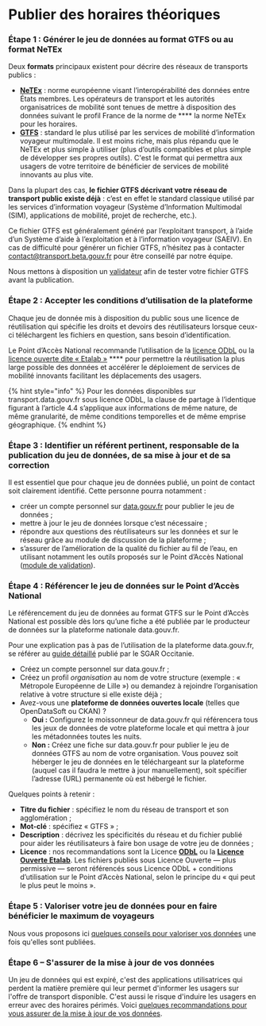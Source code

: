 # Publier des horaires théoriques

### Étape 1 : Générer le jeu de données au format GTFS ou au format NeTEx

Deux **formats** principaux existent pour décrire des réseaux de transports publics :

* [**NeTEx**](http://netex-cen.eu) : norme européenne visant l’interopérabilité des données entre États membres. Les opérateurs de transport et les autorités organisatrices de mobilité sont tenues de mettre à disposition des données suivant le profil France de la norme de **** la norme NeTEx pour les horaires.
* [**GTFS**](https://developers.google.com/transit/gtfs/) : standard le plus utilisé par les services de mobilité d’information voyageur multimodale. Il est moins riche, mais plus répandu que le NeTEx et plus simple à utiliser (plus d’outils compatibles et plus simple de développer ses propres outils). C'est le format qui permettra aux usagers de votre territoire de bénéficier de services de mobilité innovants au plus vite.

Dans la plupart des cas, **le fichier GTFS décrivant votre réseau de transport public existe déjà** : c’est en effet le standard classique utilisé par les services d’information voyageur (Système d’Information Multimodal (SIM), applications de mobilité, projet de recherche, etc.).&#x20;

Ce fichier GTFS est généralement généré par l’exploitant transport, à l’aide d’un Système d’aide à l’exploitation et à l’information voyageur (SAEIV). En cas de difficulté pour générer un fichier GTFS, n’hésitez pas à contacter [contact@transport.beta.gouv.fr](mailto:contact@transport.beta.gouv.fr) pour être conseillé par notre équipe.

Nous mettons à disposition un [validateur](https://transport.data.gouv.fr/validation) afin de tester votre fichier GTFS avant la publication.

### Étape 2 : Accepter les conditions d’utilisation de la plateforme

Chaque jeu de donnée mis à disposition du public sous une licence de réutilisation qui spécifie les droits et devoirs des réutilisateurs lorsque ceux-ci téléchargent les fichiers en question, sans besoin d’identification.

Le Point d’Accès National recommande l’utilisation de la [licence ODbL](https://vvlibri.org/fr/licence/odbl-10/legalcode/unofficial) ou la [licence ouverte dite « Etalab »](https://www.etalab.gouv.fr/wp-content/uploads/2014/05/Licence\_Ouverte.pdf) **** pour permettre la réutilisation la plus large possible des données et accélérer le déploiement de services de mobilité innovants facilitant les déplacements des usagers.

{% hint style="info" %}
&#x20;Pour les données disponibles sur transport.data.gouv.fr sous licence ODbL, la clause de partage à l’identique figurant à l’article 4.4 s’applique aux informations de même nature, de même granularité, de même conditions temporelles et de même emprise géographique.
{% endhint %}

### Étape 3 : Identifier un référent pertinent, responsable de la publication du jeu de données, de sa mise à jour et de sa correction

Il est essentiel que pour chaque jeu de données publié, un point de contact soit clairement identifié. Cette personne pourra notamment :

* créer un compte personnel sur [data.gouv.fr](https://data.gouv.fr) pour publier le jeu de données ;
* mettre à jour le jeu de données lorsque c’est nécessaire ;
* répondre aux questions des réutilisateurs sur les données et sur le réseau grâce au module de discussion de la plateforme ;
* s’assurer de l’amélioration de la qualité du fichier au fil de l’eau, en utilisant notamment les outils proposés sur le Point d’Accès National ([module de validation](https://transport.data.gouv.fr/validation)).

### Étape 4 : Référencer le jeu de données sur le Point d’Accès National

Le référencement du jeu de données au format GTFS sur le Point d’Accès National est possible dès lors qu’une fiche a été publiée par le producteur de données sur la plateforme nationale data.gouv.fr.&#x20;

Pour une explication pas à pas de l’utilisation de la plateforme data.gouv.fr, se référer au [guide détaillé](http://www.opendatalab.fr/images/doc/Tuto\_chargement\_donnees\_Opendata\_v2.pdf) publié par le SGAR Occitanie.

* Créez un compte personnel sur data.gouv.fr ;
* Créez un profil _organisation_ au nom de votre structure (exemple : « Métropole Européenne de Lille ») ou demandez à rejoindre l’organisation relative à votre structure si elle existe déjà ;
* Avez-vous une **plateforme de données ouvertes locale** (telles que OpenDataSoft ou CKAN) ?
  * **Oui :** Configurez le moissonneur de data.gouv.fr qui référencera tous les jeux de données de votre plateforme locale et qui mettra à jour les métadonnées toutes les nuits.
  * **Non :** Créez une fiche sur data.gouv.fr pour publier le jeu de données GTFS au nom de votre organisation. Vous pouvez soit héberger le jeu de données en le téléchargeant sur la plateforme (auquel cas il faudra le mettre à jour manuellement), soit spécifier l’adresse (URL) permanente où est hébergé le fichier.

Quelques points à retenir :

* **Titre du fichier** : spécifiez le nom du réseau de transport et son agglomération ;
* **Mot-clé** : spécifiez « GTFS » ;
* **Description** : décrivez les spécificités du réseau et du fichier publié pour aider les réutilisateurs à faire bon usage de votre jeu de données ;
* **Licence** : nos recommandations sont la Licence [**ODbL**](https://opendatacommons.org/licenses/odbl/summary/) ou la [**Licence Ouverte Etalab**](https://www.etalab.gouv.fr/wp-content/uploads/2017/04/ETALAB-Licence-Ouverte-v2.0.pdf). Les fichiers publiés sous Licence Ouverte — plus permissive — seront référencés sous Licence ODbL + conditions d’utilisation sur le Point d’Accès National, selon le principe du « qui peut le plus peut le moins ».

### Étape 5 : Valoriser votre jeu de données pour en faire bénéficier le maximum de voyageurs

Nous vous proposons ici [quelques conseils pour valoriser vos données](jai-publie-un-fichier-gtfs.-et-maintenant.md) une fois qu'elles sont publiées.&#x20;

### Étape 6 – S'assurer de la mise à jour de vos données

Un jeu de données qui est expiré, c'est des applications utilisatrices qui perdent la matière première qui leur permet d'informer les usagers sur l'offre de transport disponible. C'est aussi le risque d'induire les usagers en erreur avec des horaires périmés. Voici [quelques recommandations pour vous assurer de la mise à jour de vos données](../mettre-a-jour-des-donnees.md).&#x20;



[\
](https://transport.data.gouv.fr/guide#mail\_form)
